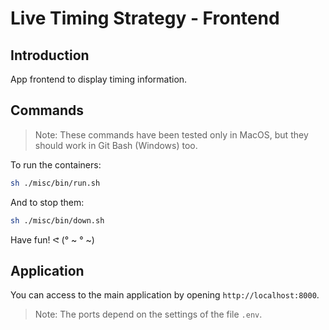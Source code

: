 # Live Timing Strategy - Frontend

## Introduction

App frontend to display timing information.

## Commands

> Note: These commands have been tested only in MacOS, but they should work
  in Git Bash (Windows) too.

To run the containers:
```sh
sh ./misc/bin/run.sh
```

And to stop them:
```sh
sh ./misc/bin/down.sh
```

Have fun! ᕙ (° ~ ° ~)

## Application

You can access to the main application by opening `http://localhost:8000`.

> Note: The ports depend on the settings of the file `.env`.
